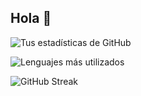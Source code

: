 ## Hola 👋

![Tus estadísticas de GitHub](https://github-readme-stats.vercel.app/api?username=TU_USUARIO&show_icons=true&theme=radical)

![Lenguajes más utilizados](https://github-readme-stats.vercel.app/api/top-langs/?username=TU_USUARIO&layout=compact&theme=radical)

![GitHub Streak](https://streak-stats.demolab.com/?user=TU_USUARIO&theme=radical)

<!--
**tonan47/Tonan47** is a ✨ _special_ ✨ repository because its `README.md` (this file) appears on your GitHub profile.

Here are some ideas to get you started:

- 🔭 I’m currently working on ...
- 🌱 I’m currently learning ...
- 👯 I’m looking to collaborate on ...
- 🤔 I’m looking for help with ...
- 💬 Ask me about ...
- 📫 How to reach me: ...
- 😄 Pronouns: ...
- ⚡ Fun fact: ...
-->
